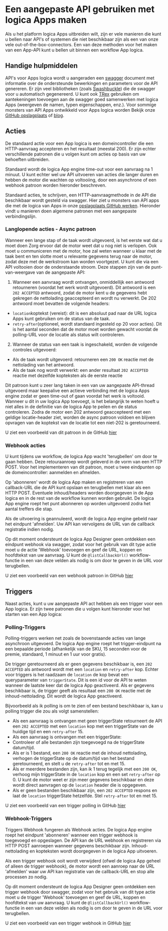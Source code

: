 <properties 
    pageTitle="Een API voor logica Apps maken" 
    description="Een aangepaste API gebruiken met logica Apps maken" 
    authors="jeffhollan" 
    manager="dwrede" 
    editor="" 
    services="logic-apps" 
    documentationCenter=""/>

<tags
    ms.service="logic-apps"
    ms.workload="integration"
    ms.tgt_pltfrm="na"
    ms.devlang="na" 
    ms.topic="article"
    ms.date="10/18/2016"
    ms.author="jehollan"/>
    
# <a name="creating-a-custom-api-to-use-with-logic-apps"></a>Een aangepaste API gebruiken met logica Apps maken

Als u het platform logica Apps uitbreiden wilt, zijn er vele manieren die kunt u bellen naar API's of systemen die niet beschikbaar zijn als een van onze vele out-of-the-box-connectors.  Een van deze methoden voor het maken van een App-API kunt u bellen uit binnen een workflow App logica.

## <a name="helpful-tools"></a>Handige hulpmiddelen

API's voor Apps logica wordt u aangeraden een [swagger](http://swagger.io) document met informatie over de ondersteunde bewerkingen en parameters voor de API genereren.  Er zijn veel bibliotheken (zoals [Swashbuckle](https://github.com/domaindrivendev/Swashbuckle)) die de swagger voor u automatisch gegenereerd.  U kunt ook [TRex](https://github.com/nihaue/TRex) gebruiken om aantekeningen toevoegen aan de swagger goed samenwerken met logica Apps (weergeven de namen, typen eigenschappen, enz.).  Voor sommige monsters van API Apps ontwikkeld voor Apps logica worden Bekijk onze [GitHub opslagplaats](http://github.com/logicappsio) of [blog](http://aka.ms/logicappsblog).

## <a name="actions"></a>Acties

De standaard actie voor een App logica is een domeincontroller die een HTTP-aanvraag accepteren en het resultaat (meestal 200).  Er zijn echter verschillende patronen die u volgen kunt om acties op basis van uw behoeften uitbreiden.

Standaard wordt de logica App engine time-out voor een aanvraag na 1 minuut.  U kunt echter wel uw API uitvoeren van acties die langer duren en hebben de motor die wachten op voltooiing, door een asynchrone of een webhook patroon worden hieronder beschreven.

Standaard acties, te schrijven, een HTTP-aanvraagmethode in de API die beschikbaar wordt gesteld via swagger.  Hier ziet u monsters van API apps die met de logica van Apps in onze [opslagplaats GitHub werken](https://github.com/logicappsio).  Hieronder vindt u manieren doen algemene patronen met een aangepaste verbindingslijn.

### <a name="long-running-actions---async-pattern"></a>Langlopende acties - Async patroon

Wanneer een lange stap of de taak wordt uitgevoerd, is het eerste wat dat u moet doen Zorg ervoor dat de motor weet dat u nog niet is verlopen. Ook moet u communiceren met de motor, hoe zal weten wanneer u klaar met de taak bent en ten slotte moet u relevante gegevens terug naar de motor, zodat deze met de werkstroom kan worden voortgezet. U kunt die via een API voltooien door de onderstaande stroom. Deze stappen zijn van de punt-van-weergave van de aangepaste API:

1. Wanneer een aanvraag wordt ontvangen, onmiddellijk een antwoord retourneren (voordat het werk wordt uitgevoerd). Dit antwoord is een `202 ACCEPTED` antwoord, zodat de motor kent u de gegevens hebt gekregen de nettolading geaccepteerd en wordt nu verwerkt. De 202 antwoord moet bevatten de volgende headers: 
 * `location`koptekst (vereist): dit is een absoluut pad naar de URL logica Apps kunt gebruiken om de status van de taak.
 * `retry-after`(optioneel, wordt standaard ingesteld op 20 voor acties). Dit is het aantal seconden dat de motor moet worden gewacht voordat de polling-URL voor de locatie als status wilt controleren.

2. Wanneer de status van een taak is ingeschakeld, worden de volgende controles uitgevoerd: 
 * Als de taak wordt uitgevoerd: retourneren een `200 OK` reactie met de nettolading van het antwoord.
 * Als de taak nog wordt verwerkt: een ander resultaat `202 ACCEPTED` reactie met dezelfde kopteksten als de eerste reactie

Dit patroon kunt u zeer lang taken in een van uw aangepaste API-thread uitgevoerd maar keepalive een actieve verbinding met de logica Apps engine zodat er geen time-out of gaan voordat het werk is voltooid. Wanneer u dit in uw logica App toevoegt, is het belangrijk te weten hoeft u niet alles in de definitie van de logica App te peilen en de status controleren. Zodra de motor een 202 antwoord geaccepteerd met een geldige locatie-header ziet, worden de async patroon voldoen en blijven opvragen van de koptekst van de locatie tot een niet-202 is geretourneerd.

U ziet een voorbeeld van dit patroon in de GitHub [hier](https://github.com/jeffhollan/LogicAppsAsyncResponseSample)

### <a name="webhook-actions"></a>Webhook acties

U kunt tijdens uw workflow, de logica App wacht 'terugbellen' om door te gaan hebben.  Deze retouraanroep wordt geleverd in de vorm van een HTTP POST.  Voor het implementeren van dit patroon, moet u twee eindpunten op de domeincontroller: aanmelden en afmelden.

Op 'abonneren' wordt de logica App maken en registreren van een callback-URL die de API kunt opslaan en terugbellen met klaar als een HTTP POST.  Eventuele inhoud/headers worden doorgegeven in de App logica en in de rest van de workflow kunnen worden gebruikt.  De logica App engine roept het punt abonneren op worden uitgevoerd zodra het aantal treffers die stap.

Als de uitvoering is geannuleerd, wordt de logica App engine gebeld naar het eindpunt 'afmelden'.  Uw API kan vervolgens de URL van de callback registratie indien nodig.

Op dit moment ondersteunt de logica App Designer geen ontdekken een eindpunt webhook via swagger, zodat voor het gebruik van dit type actie moet u de actie 'Webhook' toevoegen en geef de URL, koppen en hoofdtekst van uw aanvraag.  U kunt de `@listCallbackUrl()` workflow-functie in een van deze velden als nodig is om door te geven in de URL voor terugbellen.

U ziet een voorbeeld van een webhook patroon in GitHub [hier](https://github.com/jeffhollan/LogicAppTriggersExample/blob/master/LogicAppTriggers/Controllers/WebhookTriggerController.cs)

## <a name="triggers"></a>Triggers

Naast acties, kunt u uw aangepaste API act hebben als een trigger voor een App logica.  Er zijn twee patronen die u volgen kunt hieronder voor het starten van een App logica:

### <a name="polling-triggers"></a>Polling-Triggers

Polling-triggers werken net zoals de bovenstaande acties van lange asynchroon uitgevoerd.  De logica App engine roept het trigger-eindpunt na een bepaalde periode (afhankelijk van de SKU, 15 seconden voor de premie, standaard, 1 minuut en 1 uur voor gratis).

De trigger geretourneerd als er geen gegevens beschikbaar is, een `202 ACCEPTED` als antwoord wordt met een `location` en `retry-after` kop.  Echter voor triggers is het raadzaam de `location` de kop bevat een queryparameter van `triggerState`.  Dit is een id voor de API te weten wanneer de laatste keer dat de logica App geactiveerd.  Als er gegevens beschikbaar is, de trigger geeft als resultaat een `200 OK` reactie met de inhoud-nettolading.  Dit wordt de logica App geactiveerd.

Bijvoorbeeld als ik polling is om te zien of een bestand beschikbaar is, kan u polling trigger die zou als volgt samenstellen:

* Als een aanvraag is ontvangen met geen triggerState retourneert de API een `202 ACCEPTED` met een `location` kop met een triggerState van de huidige tijd en een `retry-after` 15.
* Als een aanvraag is ontvangen met een triggerState:
 * Controleer of alle bestanden zijn toegevoegd na de triggerState datum/tijd. 
  * Als er is 1 bestand, een `200 OK` reactie met de inhoud nettolading, verhogen de triggerState op de datum/tijd van het bestand geretourneerd, en stelt u de `retry-after` tot en met 15.
  * Als er meerdere bestanden zijn, kan ik 1 terug tegelijk met een `200 OK`, verhoog mijn triggerState in de `location` kop en een set `retry-after` op 0.  U kunt de motor weet er zijn meer gegevens beschikbaar en deze wordt direct aanvragen op de `location` header die is opgegeven.
  * Als er geen bestanden beschikbaar zijn, een `202 ACCEPTED` respons en laat de `location` triggerState hetzelfde.  Stel `retry-after` tot en met 15.

U ziet een voorbeeld van een trigger polling in GitHub [hier](https://github.com/jeffhollan/LogicAppTriggersExample/tree/master/LogicAppTriggers)

### <a name="webhook-triggers"></a>Webhook-Triggers

Triggers Webhook fungeren als Webhook acties.  De logica App engine roept het eindpunt 'abonneren' wanneer een trigger webhook is toegevoegd en opgeslagen.  De API kan de URL webhook en registreren via HTTP POST aanroepen wanneer gegevens beschikbaar zijn.  Inhoud-nettolading en kopteksten wordt doorgegeven in de logica App uitvoeren.

Als een trigger webhook ooit wordt verwijderd (ofwel de logica App geheel of alleen de trigger webhook), de motor wordt een aanroep naar de URL 'afmelden' waar uw API kan registratie van de callback-URL en stop alle processen zo nodig.

Op dit moment ondersteunt de logica App Designer geen ontdekken een trigger webhook door swagger, zodat voor het gebruik van dit type actie moet u de trigger 'Webhook' toevoegen en geef de URL, koppen en hoofdtekst van uw aanvraag.  U kunt de `@listCallbackUrl()` workflow-functie in een van deze velden als nodig is om door te geven in de URL voor terugbellen.

U ziet een voorbeeld van een trigger webhook in GitHub [hier](https://github.com/jeffhollan/LogicAppTriggersExample/tree/master/LogicAppTriggers)